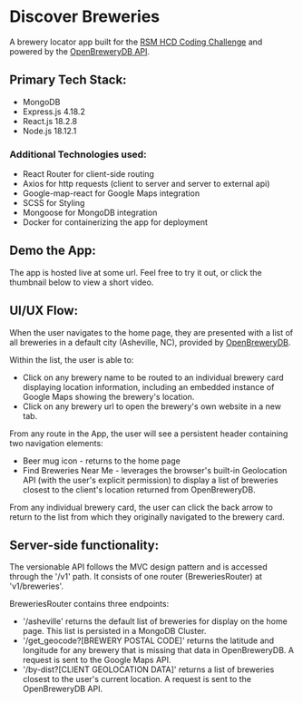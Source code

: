 # Discover Breweries

A brewery locator app built for the [RSM HCD Coding Challenge](https://github.com/sds-smith/rsm-hcd-coding-challenge/blob/main/RSM%20HCD%20Coding%20Challenge%20Instructions.pdf) and powered by the [OpenBreweryDB API](https://www.openbrewerydb.org/documentation).

## Primary Tech Stack:
 * MongoDB
 * Express.js 4.18.2
 * React.js 18.2.8
 * Node.js 18.12.1

### Additional Technologies used:
 * React Router for client-side routing
 * Axios for http requests (client to server and server to external api)
 * Google-map-react for Google Maps integration
 * SCSS for Styling
 * Mongoose for MongoDB integration
 * Docker for containerizing the app for deployment

 ## Demo the App:
 The app is hosted live at some url. Feel free to try it out, or click the thumbnail below to view a short video.

 ## UI/UX Flow:
 When the user navigates to the home page, they are presented with a list of all breweries in a default city (Asheville, NC), provided by [OpenBreweryDB](https://www.openbrewerydb.org/documentation).

 Within the list, the user is able to:
  * Click on any brewery name to be routed to an individual brewery card displaying location information, including an embedded instance of Google Maps showing the brewery's location. 
  * Click on any brewery url to open the brewery's own website in a new tab.

 From any route in the App, the user will see a persistent header containing two navigation elements:
  * Beer mug icon - returns to the home page
  * Find Breweries Near Me - leverages the browser's built-in Geolocation API (with the user's explicit permission) to display a list of breweries closest to the client's location returned from OpenBreweryDB.
 
 From any individual brewery card, the user can click the back arrow to return to the list from which they originally navigated to the brewery card.

## Server-side functionality:
The versionable API follows the MVC design pattern and is accessed through the '/v1' path. It consists of one router (BreweriesRouter) at 'v1/breweries'. 

BreweriesRouter contains three endpoints:
 * '/asheville' returns the default list of breweries for display on the home page. This list is persisted in a MongoDB Cluster.
 * '/get_geocode?[BREWERY POSTAL CODE]' returns the latitude and longitude for any brewery that is missing that data in OpenBreweryDB. A request is sent to the Google Maps API.
 * '/by-dist?[CLIENT GEOLOCATION DATA]' returns a list of breweries closest to the user's current location. A request is sent to the OpenBreweryDB API.